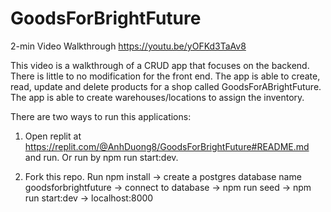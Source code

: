 # GoodsForBrightFuture

2-min Video Walkthrough
https://youtu.be/yOFKd3TaAv8

 This video is a walkthrough of a CRUD app that focuses on the backend. There is little to no modification for the front end. The app is able to create, read, update and delete products for a shop called GoodsForABrightFuture. The app is able to create warehouses/locations to assign the inventory.

There are two ways to run this applications:

 1. Open replit at https://replit.com/@AnhDuong8/GoodsForBrightFuture#README.md and run. Or run by npm run start:dev.

 2. Fork this repo. Run npm install -> create a postgres database name goodsforbrightfuture -> connect to database -> npm run seed -> npm run start:dev -> localhost:8000
